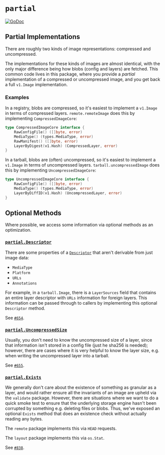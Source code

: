 # `partial`

[![GoDoc](https://godoc.org/github.com/google/go-containerregistry/pkg/v1/partial?status.svg)](https://godoc.org/github.com/google/go-containerregistry/pkg/v1/partial)

## Partial Implementations

There are roughly two kinds of image representations: compressed and uncompressed.

The implementations for these kinds of images are almost identical, with the only
major difference being how blobs (config and layers) are fetched. This common
code lives in this package, where you provide a _partial_ implementation of a
compressed or uncompressed image, and you get back a full `v1.Image` implementation.

### Examples

In a registry, blobs are compressed, so it's easiest to implement a `v1.Image` in terms
of compressed layers. `remote.remoteImage` does this by implementing `CompressedImageCore`:

```go
type CompressedImageCore interface {
	RawConfigFile() ([]byte, error)
	MediaType() (types.MediaType, error)
	RawManifest() ([]byte, error)
	LayerByDigest(v1.Hash) (CompressedLayer, error)
}
```

In a tarball, blobs are (often) uncompressed, so it's easiest to implement a `v1.Image` in terms
of uncompressed layers. `tarball.uncompressedImage` does this by implementing `UncompressedImageCore`:

```go
type UncompressedImageCore interface {
	RawConfigFile() ([]byte, error)
	MediaType() (types.MediaType, error)
	LayerByDiffID(v1.Hash) (UncompressedLayer, error)
}
```

## Optional Methods

Where possible, we access some information via optional methods as an optimization.

### [`partial.Descriptor`](https://godoc.org/github.com/google/go-containerregistry/pkg/v1/partial#Descriptor)

There are some properties of a [`Descriptor`](https://github.com/opencontainers/image-spec/blob/master/descriptor.md#properties) that aren't derivable from just image data:

* `MediaType`
* `Platform`
* `URLs`
* `Annotations`

For example, in a `tarball.Image`, there is a `LayerSources` field that contains
an entire layer descriptor with `URLs` information for foreign layers. This
information can be passed through to callers by implementing this optional
`Descriptor` method.

See [`#654`](https://github.com/google/go-containerregistry/pull/654).

### [`partial.UncompressedSize`](https://godoc.org/github.com/google/go-containerregistry/pkg/v1/partial#UncompressedSize)

Usually, you don't need to know the uncompressed size of a layer, since that
information isn't stored in a config file (just he sha256 is needed); however,
there are cases where it is very helpful to know the layer size, e.g. when
writing the uncompressed layer into a tarball.

See [`#655`](https://github.com/google/go-containerregistry/pull/655).

### [`partial.Exists`](https://godoc.org/github.com/google/go-containerregistry/pkg/v1/partial#Exists)

We generally don't care about the existence of something as granular as a
layer, and would rather ensure all the invariants of an image are upheld via
the `validate` package. However, there are situations where we want to do a
quick smoke test to ensure that the underlying storage engine hasn't been
corrupted by something e.g. deleting files or blobs. Thus, we've exposed an
optional `Exists` method that does an existence check without actually reading
any bytes.

The `remote` package implements this via `HEAD` requests.

The `layout` package implements this via `os.Stat`.

See [`#838`](https://github.com/google/go-containerregistry/pull/838).
